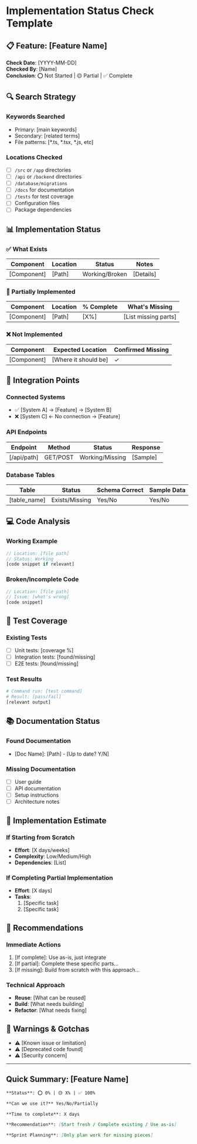 # Implementation Status Check Template

## 📋 Feature: [Feature Name]

**Check Date**: [YYYY-MM-DD]  
**Checked By**: [Name]  
**Conclusion**: ⭕ Not Started | 🟡 Partial | ✅ Complete

## 🔍 Search Strategy

### Keywords Searched
- Primary: [main keywords]
- Secondary: [related terms]
- File patterns: [*.ts, *.tsx, *.js, etc]

### Locations Checked
- [ ] `/src` or `/app` directories
- [ ] `/api` or `/backend` directories  
- [ ] `/database/migrations`
- [ ] `/docs` for documentation
- [ ] `/tests` for test coverage
- [ ] Configuration files
- [ ] Package dependencies

## 📊 Implementation Status

### ✅ What Exists
| Component | Location | Status | Notes |
|-----------|----------|--------|-------|
| [Component] | [Path] | Working/Broken | [Details] |

### 🚧 Partially Implemented
| Component | Location | % Complete | What's Missing |
|-----------|----------|------------|----------------|
| [Component] | [Path] | [X%] | [List missing parts] |

### ❌ Not Implemented
| Component | Expected Location | Confirmed Missing |
|-----------|------------------|-------------------|
| [Component] | [Where it should be] | ✓ |

## 🔌 Integration Points

### Connected Systems
- ✅ [System A] → [Feature] → [System B]
- ❌ [System C] ← No connection → [Feature]

### API Endpoints
| Endpoint | Method | Status | Response |
|----------|--------|--------|----------|
| [/api/path] | GET/POST | Working/Missing | [Sample] |

### Database Tables
| Table | Status | Schema Correct | Sample Data |
|-------|--------|----------------|-------------|
| [table_name] | Exists/Missing | Yes/No | Yes/No |

## 💻 Code Analysis

### Working Example
```javascript
// Location: [file path]
// Status: Working
[code snippet if relevant]
```

### Broken/Incomplete Code
```javascript
// Location: [file path]
// Issue: [what's wrong]
[code snippet]
```

## 🧪 Test Coverage

### Existing Tests
- [ ] Unit tests: [coverage %]
- [ ] Integration tests: [found/missing]
- [ ] E2E tests: [found/missing]

### Test Results
```bash
# Command run: [test command]
# Result: [pass/fail]
[relevant output]
```

## 📚 Documentation Status

### Found Documentation
- [Doc Name]: [Path] - [Up to date? Y/N]

### Missing Documentation
- [ ] User guide
- [ ] API documentation  
- [ ] Setup instructions
- [ ] Architecture notes

## 🎯 Implementation Estimate

### If Starting from Scratch
- **Effort**: [X days/weeks]
- **Complexity**: Low/Medium/High
- **Dependencies**: [List]

### If Completing Partial Implementation
- **Effort**: [X days]
- **Tasks**:
  1. [Specific task]
  2. [Specific task]

## 📌 Recommendations

### Immediate Actions
1. [If complete]: Use as-is, just integrate
2. [If partial]: Complete these specific parts...
3. [If missing]: Build from scratch with this approach...

### Technical Approach
- **Reuse**: [What can be reused]
- **Build**: [What needs building]
- **Refactor**: [What needs fixing]

## 🚨 Warnings & Gotchas

- ⚠️ [Known issue or limitation]
- ⚠️ [Deprecated code found]
- ⚠️ [Security concern]

---

## Quick Summary: [Feature Name]

```markdown
**Status**: ⭕ 0% | 🟡 X% | ✅ 100%

**Can we use it?** Yes/No/Partially

**Time to complete**: X days

**Recommendation**: [Start fresh / Complete existing / Use as-is]

**Sprint Planning**: [Only plan work for missing pieces]
```
